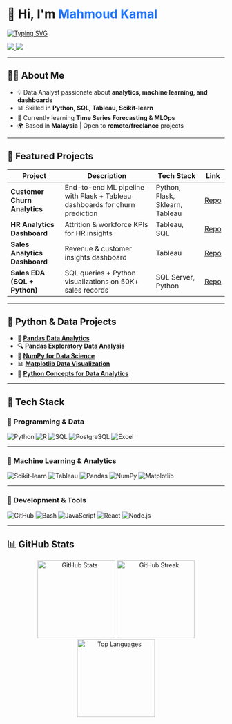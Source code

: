 <!-- Modern Left-Aligned Header -->
<h1>👋 Hi, I'm <span style="color:#1F75FE;">Mahmoud Kamal</span></h1>

<p>
  <a href="https://github.com/OverStarData">
    <img src="https://readme-typing-svg.herokuapp.com?font=Fira+Code&weight=600&size=22&pause=1000&color=1F75FE&vCenter=true&width=500&lines=Data+Analyst;Machine+Learning+Engineer;Data+Scientist;" alt="Typing SVG" />
  </a>
</p>

<!-- Social Links with Modern Badges -->
<p>
  <a href="https://www.linkedin.com/in/mahmoud-kamal-14208136b/">
    <img src="https://img.shields.io/badge/LinkedIn-1F75FE?style=flat-square&logo=linkedin&logoColor=white" />
  </a>


  <a href="https://github.com/OverStarData">
    <img src="https://img.shields.io/badge/GitHub-333333?style=flat-square&logo=github&logoColor=white" />
  </a>
</p>

---

## 🧑‍💻 About Me  

- 💡 Data Analyst passionate about **analytics, machine learning, and dashboards**  
- 📊 Skilled in **Python, SQL, Tableau, Scikit-learn**  
- 🚀 Currently learning **Time Series Forecasting & MLOps**  
- 🌍 Based in **Malaysia** | Open to **remote/freelance** projects  

---

## 🚀 Featured Projects  

| Project | Description | Tech Stack | Link |
|---------|-------------|------------|------|
| **Customer Churn Analytics** | End-to-end ML pipeline with Flask + Tableau dashboards for churn prediction | Python, Flask, Sklearn, Tableau | [Repo](https://github.com/OverStarData/customer-churn-analytics) |
| **HR Analytics Dashboard** | Attrition & workforce KPIs for HR insights | Tableau, SQL | [Repo](https://github.com/OverStarData/HR-Analytics-Dashboard-Tableau) |
| **Sales Analytics Dashboard** | Revenue & customer insights dashboard | Tableau | [Repo](https://github.com/OverStarData/Sales-Analytics-Dashboard-Tableau) |
| **Sales EDA (SQL + Python)** | SQL queries + Python visualizations on 50K+ sales records | SQL Server, Python | [Repo](https://github.com/OverStarData/exploratory-data-analytic-sales-sql) |

---

## 🐍 Python & Data Projects  

- 🐼 [**Pandas Data Analytics**](https://github.com/OverStarData/pandas-data-analytics)  
- 🔍 [**Pandas Exploratory Data Analysis**](https://github.com/OverStarData/Pandas-Exploratory-Data-Analysis)  
- 🔢 [**NumPy for Data Science**](https://github.com/OverStarData/numpy-data-science)  
- 📊 [**Matplotlib Data Visualization**](https://github.com/OverStarData/Matplotlib-Data-Visualization)  
- 🐍 [**Python Concepts for Data Analytics**](https://github.com/OverStarData/python-concepts-for-data-analytics)  

---

## 🧰 Tech Stack  

### 🔹 Programming & Data  
![Python](https://img.shields.io/badge/Python-3776AB?style=for-the-badge&logo=python&logoColor=white)
![R](https://img.shields.io/badge/R-276DC3?style=for-the-badge&logo=r&logoColor=white)
![SQL](https://img.shields.io/badge/SQL%20Server-CC2927?style=for-the-badge&logo=microsoftsqlserver&logoColor=white)
![PostgreSQL](https://img.shields.io/badge/PostgreSQL-4169E1?style=for-the-badge&logo=postgresql&logoColor=white)
![Excel](https://img.shields.io/badge/Excel-217346?style=for-the-badge&logo=microsoftexcel&logoColor=white)

---

### 🔹 Machine Learning & Analytics  
![Scikit-learn](https://img.shields.io/badge/Scikit--learn-F7931E?style=for-the-badge&logo=scikitlearn&logoColor=white)
![Tableau](https://img.shields.io/badge/Tableau-E97627?style=for-the-badge&logo=tableau&logoColor=white)
![Pandas](https://img.shields.io/badge/Pandas-150458?style=for-the-badge&logo=pandas&logoColor=white)
![NumPy](https://img.shields.io/badge/NumPy-013243?style=for-the-badge&logo=numpy&logoColor=white)
![Matplotlib](https://img.shields.io/badge/Matplotlib-005C5C?style=for-the-badge&logo=plotly&logoColor=white)

---

### 🔹 Development & Tools  
![GitHub](https://img.shields.io/badge/GitHub-181717?style=for-the-badge&logo=github&logoColor=white)
![Bash](https://img.shields.io/badge/Bash-4EAA25?style=for-the-badge&logo=gnubash&logoColor=white)
![JavaScript](https://img.shields.io/badge/JavaScript-F7DF1E?style=for-the-badge&logo=javascript&logoColor=black)
![React](https://img.shields.io/badge/React-61DAFB?style=for-the-badge&logo=react&logoColor=black)
![Node.js](https://img.shields.io/badge/Node.js-339933?style=for-the-badge&logo=nodedotjs&logoColor=white)


---

## 📊 GitHub Stats  

<div align="center">

  <!-- GitHub Stats -->
  <img src="https://github-readme-stats.vercel.app/api?username=OverStarData&show_icons=true&theme=tokyonight&hide_border=true&rank_icon=github" alt="GitHub Stats" height="180"/>
  
  <!-- Streak Stats -->
  <img src="https://streak-stats.demolab.com?user=OverStarData&theme=tokyonight&hide_border=true" alt="GitHub Streak" height="180"/>
  
  <!-- Top Languages -->
  <img src="https://github-readme-stats.vercel.app/api/top-langs/?username=OverStarData&layout=compact&theme=tokyonight&hide_border=true" alt="Top Languages" height="180"/>

</div>
